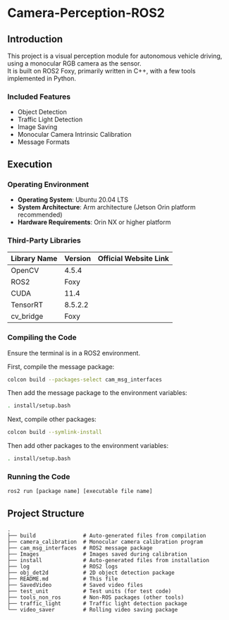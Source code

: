 # Camera-Perception-ROS2

## Introduction  
This project is a visual perception module for autonomous vehicle driving, using a monocular RGB camera as the sensor.  
It is built on ROS2 Foxy, primarily written in C++, with a few tools implemented in Python.  


### Included Features  
- Object Detection  
- Traffic Light Detection  
- Image Saving  
- Monocular Camera Intrinsic Calibration  
- Message Formats  


## Execution  


### Operating Environment  
- **Operating System**: Ubuntu 20.04 LTS  
- **System Architecture**: Arm architecture (Jetson Orin platform recommended)  
- **Hardware Requirements**: Orin NX or higher platform  


### Third-Party Libraries  

| Library Name | Version | Official Website Link |  
|--------------|---------|-----------------------|  
| OpenCV       | 4.5.4   |                       |  
| ROS2         | Foxy    |                       |  
| CUDA         | 11.4    |                       |  
| TensorRT     | 8.5.2.2 |                       |  
| cv_bridge    | Foxy    |                       |  


### Compiling the Code  
Ensure the terminal is in a ROS2 environment.  

First, compile the message package:  
```bash  
colcon build --packages-select cam_msg_interfaces  
```  

Then add the message package to the environment variables:  
```bash  
. install/setup.bash  
```  

Next, compile other packages:  
```bash  
colcon build --symlink-install  
```  

Then add other packages to the environment variables:  
```bash  
. install/setup.bash  
```  


### Running the Code  
```bash  
ros2 run [package name] [executable file name]  
```  


## Project Structure  
```  
.  
├── build               # Auto-generated files from compilation  
├── camera_calibration  # Monocular camera calibration program  
├── cam_msg_interfaces  # ROS2 message package  
├── Images              # Images saved during calibration  
├── install             # Auto-generated files from installation  
├── log                 # ROS2 logs  
├── obj_det2d           # 2D object detection package  
├── README.md           # This file  
├── SavedVideo          # Saved video files  
├── test_unit           # Test units (for test code)  
├── tools_non_ros       # Non-ROS packages (other tools)  
├── traffic_light       # Traffic light detection package  
└── video_saver         # Rolling video saving package  
```

